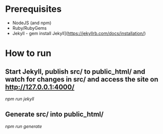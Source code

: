 # Prerequisites

* NodeJS (and npm)
* Ruby/RubyGems
* Jekyll - gem install Jekyll](https://jekyllrb.com/docs/installation/)

# How to run

## Start Jekyll, publish src/ to public_html/ and watch for changes in src/ and access the site on http://127.0.0.1:4000/

*npm run jekyll*

## Generate src/ into public_html/
*npm run generate*
